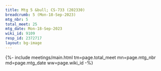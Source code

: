 ```yaml
---
title: Mtg 5 &bull; CS-733 (202330)
breadcrumb: 5 (Mon-18-Sep-2023)
mtg_nbr: 5
total_meet: 25
mtg_date: Mon-18-Sep-2023
wiki_id: 9109
resp_id: 2372717
layout: bg-image
---
```


{%- include meetings/main.html
    tm=page.total_meet
    mn=page.mtg_nbr
    md=page.mtg_date
    ww=page.wiki_id
-%}
